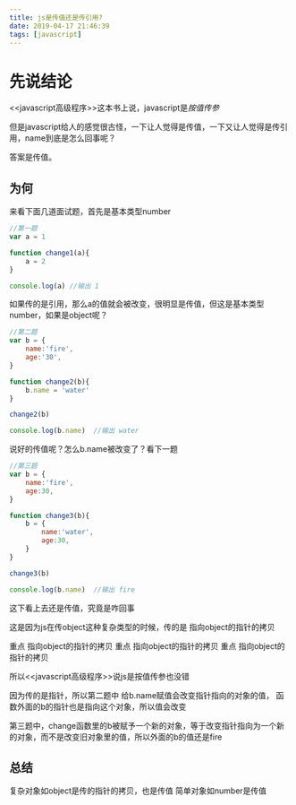 ```yaml
---
title: js是传值还是传引用?
date: 2019-04-17 21:46:39
tags: [javascript]
---
```

# 先说结论

<<javascript高级程序>>这本书上说，javascript是*按值传参*

但是javascript给人的感觉很古怪，一下让人觉得是传值，一下又让人觉得是传引用，name到底是怎么回事呢？

答案是传值。

## 为何
来看下面几道面试题，首先是基本类型number
```javascript
//第一题
var a = 1

function change1(a){
    a = 2
}

console.log(a) //输出 1
```

如果传的是引用，那么a的值就会被改变，很明显是传值，但这是基本类型number，如果是object呢？

```javascript
//第二题
var b = {
    name:'fire',
    age:'30',
}

function change2(b){
    b.name = 'water'
}

change2(b)

console.log(b.name)  //输出 water
```

说好的传值呢？怎么b.name被改变了？看下一题

```javascript
//第三题
var b = {
    name:'fire',
    age:30,
}

function change3(b){
    b = {
        name:'water',
        age:30,
    }
}

change3(b)

console.log(b.name)  //输出 fire
```

这下看上去还是传值，究竟是咋回事

这是因为js在传object这种复杂类型的时候，传的是 指向object的指针的拷贝

重点 指向object的指针的拷贝
重点 指向object的指针的拷贝
重点 指向object的指针的拷贝

所以<<javascript高级程序>>说js是按值传参也没错

因为传的是指针，所以第二题中 给b.name赋值会改变指针指向的对象的值， 函数外面的b的指针也是指向这个对象，所以值会改变

第三题中，change函数里的b被赋予一个新的对象，等于改变指针指向为一个新的对象，而不是改变旧对象里的值，所以外面的b的值还是fire

## 总结

复杂对象如object是传的指针的拷贝，也是传值
简单对象如number是传值

